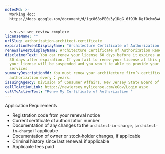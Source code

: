 ```yaml
---
notesMd: >-
  Working doc:
  https://docs.google.com/document/d/1qc868sPE0u3y1DgG_6f9Jh-DgfOchm3wGEhmP5utrsA/edit?tab=t.0


  3.5.25: SME review complete
licenseName: ""
urlSlug: authorization-architect-certificate
expirationEventDisplayName: "Architecture Certificate of Authorization Expiration "
renewalEventDisplayName: Architecture Certificate of Authorization Renewal Deadline
disclaimerText: You can renew your license 60 days before it expires and up to
  30 days after expiration. If you fail to renew your license at this point,
  your license will be suspended and you won't be able to provide your licensed
  services.
summaryDescriptionMd: You must renew your architecture firm’s certificate of
  authorization every 2 years.
issuingAgency: Division of Consumer Affairs, New Jersey State Board of Architects
callToActionLink: https://newjersey.mylicense.com/eGov/Login.aspx
callToActionText: "Renew My Certificate of Authorization "
---
```

Application Requirements

* Registration code from your renewal notice
* Current certificate of authorization number
* Documentation of any changes to the `architect-in-charge,|architect-in-charge` if applicable
* Documentation of owner or stock-holder changes, if applicable
* Criminal history since last renewal, if applicable
* Applicable fees paid

